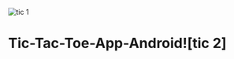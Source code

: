 ![tic 1](https://user-images.githubusercontent.com/84902982/130417505-9d8b5189-558a-4b35-bf1a-664865616f7a.jpg)
# Tic-Tac-Toe-App-Android![tic 2]

